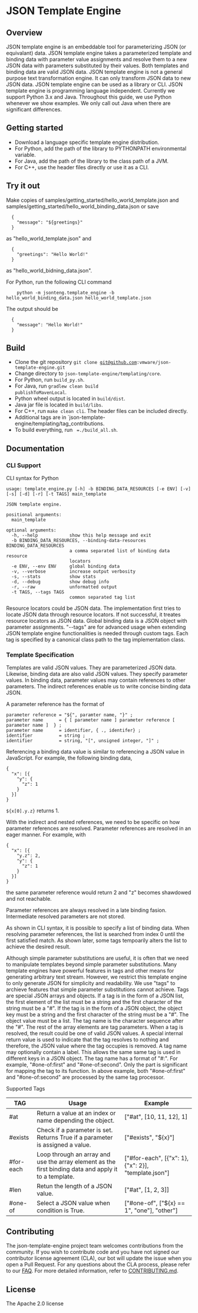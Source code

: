 # JSON Template Engine

## Overview
JSON template engine is an embeddable tool for parameterizing JSON (or equivalant) data. JSON template engine takes
a parameterized template and binding data with parameter value assignments and resolve them to
a new JSON data with parameters substituted by their values. Both templates and binding data are valid
JSON data. JSON template engine is not a general purpose text transformation engine. It can only
transform JSON data to new JSON data. JSON template engine can be used as a library or CLI. JSON
template engine is programming language independent. Currently we support Python 3.x and Java.
Throughout this guide, we use Python whenever we show examples. We only call out Java when there are
significant differences.

## Getting started
- Download a language specific template engine distribution.
- For Python, add the path of the library to PYTHONPATH environmental variable.
- For Java, add the path of the library to the class path of a JVM.
- For C++, use the header files directly or use it as a CLI.

## Try it out
Make copies of samples/getting_started/hello_world_template.json and samples/getting_started/hello_world_binding_data.json or save
```
  {
    "message": "${greetings}"
  }
```
as "hello_world_template.json" and 
```
  {
    "greetings": "Hello World!"
  }
```
as "hello_world_bidning_data.json".

For Python, run the following CLI command
```
    python -m jsonteng.template_engine -b hello_world_binding_data.json hello_world_template.json
```
The output should be
```
  {
    "message": "Hello World!"
  }
```
## Build

- Clone the git repository <code>git clone git@github.com:vmware/json-template-engine.git </code>
- Change directory to `json-template-engine/templating/core`.
- For Python, run <code>build_py.sh</code>.
- For Java, run <code>gradlew clean build publishToMavenLocal</code>.
- Python wheel output is located in `build/dist`.
- Java jar file is located in `build/libs`.
- For C++, run <code>make clean cli</code>. The header files can be included directly.
- Additional tags are in `json-template-engine/templating/tag_contributions.
- To build everything, run <code> =./build_all.sh</code>.


## Documentation
### CLI Support

CLI syntax for Python
```
usage: template_engine.py [-h] -b BINDING_DATA_RESOURCES [-e ENV] [-v] [-s] [-d] [-r] [-t TAGS] main_template

JSON template engine.

positional arguments:
  main_template

optional arguments:
  -h, --help            show this help message and exit
  -b BINDING_DATA_RESOURCES, --binding-data-resources BINDING_DATA_RESOURCES
                        a comma separated list of binding data resource
                        locators
  -e ENV, --env ENV     global binding data
  -v, --verbose         increase output verbosity
  -s, --stats           show stats
  -d, --debug           show debug info
  -r, --raw             unformatted output
  -t TAGS, --tags TAGS
                        common separated tag list
```

Resource locators could be JSON data. The implementation first tries to locate JSON data through resource locators. If not successful, it treates resource locators as JSON data. Global binding data is a JSON object with parameter assignments. "--tags" are for advanced usage when extending JSON template engine functionalities is needed through custom tags. Each tag is specified by a canonical class path to the tag implementation class.

### Template Specification

Templates are valid JSON values. They are parameterized JSON data. Likewise, binding data are also
valid JSON values. They specify parameter values. In binding data, parameter values may contain references to other parameters. The indirect references enable us to write concise binding data JSON.

A parameter reference has the format of
```
parameter reference = "${", paramter name, "}" ;
parameter name      = { [ parameter name ] parameter reference [ parameter name ]  } ;
parameter name      = identifier, { ., identifer} ;
identifier          = string ;
identifier          = string, "[", unsigned integer, "]" ;
```

Referencing a binding data value is similar to referencing a JSON value in JavaScript. For example, the following binding data,

```
{
  "x": [{
    "y": {
      "z": 1
    }
  }]
}
```

<code>${x[0].y.z}</code> returns 1.

With the indirect and nested references, we need to be specific on how parameter references are resolved. Parameter references are resolved in an eager manner. For example, with

```
{
  "x": [{
    "y.z": 2,
    "y": {
      "z": 1
    }
  }]
}
```
the same parameter reference would return 2 and "z" becomes shawdowed and not reachable.

Parameter references are always resolved in a late binding fasion. Intermediate resolved parameters are not stored.

As shown in CLI syntax, it is possible to specify a list of binding data. When resolving parameter
references, the list is searched from index 0 until the first satisfied match. As shown later, some
tags tempoarily alters the list to achieve the desired result.

Although simple parameter substitutions are useful, it is often that we need to manipulate templates
beyond simple parameter substitutions. Many template engines have powerful features in tags and other
means for generating arbitrary text stream. However, we restrict this template engine to only generate
JSON for simplicity and readability. We use "tags" to archieve features that simple parameter
substitutions cannot achieve. Tags are special JSON arrays and objects. If a tag is in the form of a JSON list,
the first element of the list must be a string and the first character of the string must be a "#". If the tag is in the form of a JSON object, the object key must be a string and the first character of the string must be a "#". The object value must be a list. The tag name is the character sequence after the "#". The rest of the array elements are tag parameters. When a tag is resolved, the result could be one of valid JSON values. A special internal return value is used to indicate that the tag resolves to nothing and therefore, the JSON value where the tag occupies is removed. A tag name may optionally contain a label. This allows the same same tag is used in different keys in a JSON object. The tag name has a format of "#<tag>:<label>". For example, "#one-of:first" and "#one-of:second". Only the <tag> part is significant for mapping the tag to its function. In above example, both "#one-of:first" and "#one-of:second" are processed by the same tag processor.

Supported Tags

| TAG  | Usage | Example |
| ---- | ----- | ------- |
| #at  | Return a value at an index or name depending the object. | ["#at", [10, 11, 12], 1]|
| #exists | Check if a parameter is set. Returns True if a parameter is assigned a value.| ["#exists", "${x}"] |
| #for-each | Loop through an array and use the array element as the first binding data and apply it to a template.| ["#for-each", [{"x": 1}, {"x": 2}], "template.json"]|
| #len | Retun the length of a JSON value. | ["#at", [1, 2, 3]]|
| #one-of | Select a JSON value when condition is True. | ["#one-of", ["${x} == 1", "one"], "other"] |


## Contributing

The json-template-engine project team welcomes contributions from the community. If you wish to contribute code and you have not
signed our contributor license agreement (CLA), our bot will update the issue when you open a Pull Request. For any
questions about the CLA process, please refer to our [FAQ](https://cla.vmware.com/faq). For more detailed information,
refer to [CONTRIBUTING.md](../CONTRIBUTING.md).

## License
The Apache 2.0 license
